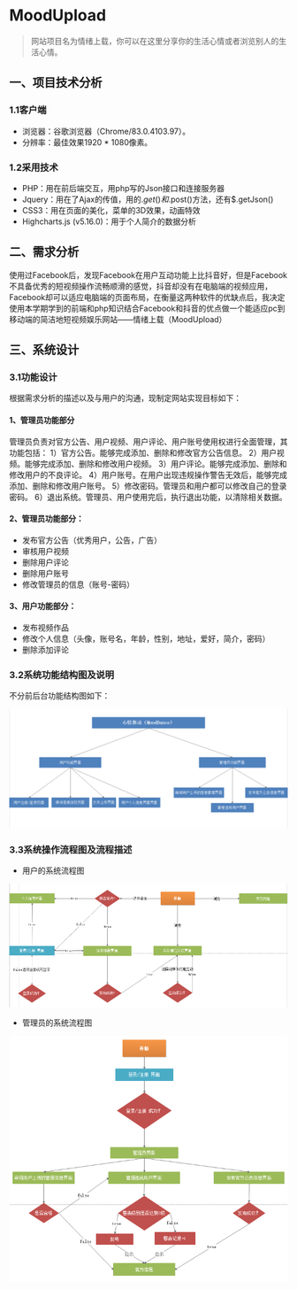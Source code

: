 # MoodUpload
>网站项目名为情绪上载，你可以在这里分享你的生活心情或者浏览别人的生活心情。

## 一、项目技术分析

### 1.1客户端
-	浏览器：谷歌浏览器（Chrome/83.0.4103.97）。
-	分辨率：最佳效果1920 * 1080像素。

### 1.2采用技术
-	PHP：用在前后端交互，用php写的Json接口和连接服务器
-	Jquery：用在了Ajax的传值，用的$.get()和$.post()方法，还有$.getJson()
-	CSS3：用在页面的美化，菜单的3D效果，动画特效
-	Highcharts.js (v5.16.0)：用于个人简介的数据分析

## 二、需求分析
使用过Facebook后，发现Facebook在用户互动功能上比抖音好，但是Facebook不具备优秀的短视频操作流畅顺滑的感觉，抖音却没有在电脑端的视频应用，Facebook却可以适应电脑端的页面布局，在衡量这两种软件的优缺点后，我决定使用本学期学到的前端和php知识结合Facebook和抖音的优点做一个能适应pc到移动端的简洁地短视频娱乐网站——情绪上载（MoodUpload）

## 三、系统设计
### 3.1功能设计
根据需求分析的描述以及与用户的沟通，现制定网站实现目标如下：
#### 1、管理员功能部分
管理员负责对官方公告、用户视频、用户评论、用户账号使用权进行全面管理，其功能包括：
1）官方公告。能够完成添加、删除和修改官方公告信息。
2）用户视频。能够完成添加、删除和修改用户视频。
3）用户评论。能够完成添加、删除和修改用户的不良评论。
4）用户账号。在用户出现违规操作警告无效后，能够完成添加、删除和修改用户账号。
5）修改密码。管理员和用户都可以修改自己的登录密码。
6）退出系统。管理员、用户使用完后，执行退出功能，以清除相关数据。

#### 2、管理员功能部分：
-	发布官方公告（优秀用户，公告，广告）
-	审核用户视频
-	删除用户评论
-	删除用户账号
-	修改管理员的信息（账号-密码）


#### 3、用户功能部分：
-	发布视频作品
-	修改个人信息（头像，账号名，年龄，性别，地址，爱好，简介，密码）
-	删除添加评论

### 3.2系统功能结构图及说明
不分前后台功能结构图如下：
<p align="center"><img src="./example/functionandstruction.png"></p>

### 3.3系统操作流程图及流程描述
- 用户的系统流程图
<p align="center"><img src="./example/user_processingstream.png"></p>

- 管理员的系统流程图
<p align="center"><img src="./example/admin_processingstream.png"></p>




